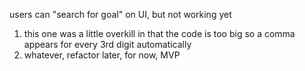 users can "search for goal" on UI, but not working yet
1. this one was a little overkill in that the code is too big so a comma appears for every 3rd digit automatically
2. whatever, refactor later, for now, MVP
